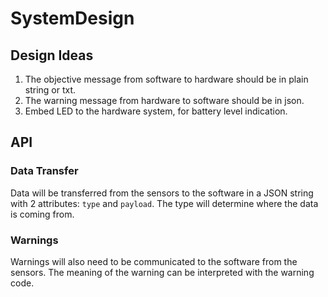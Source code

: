 # SystemDesign

## Design Ideas

1. The objective message from software to hardware should be in plain string or txt.
2. The warning message from hardware to software should be in json.
3. Embed LED to the hardware system, for battery level indication.

## API
### Data Transfer
Data will be transferred from the sensors to the software in a JSON string with 2 attributes: `type` and `payload`. The type will determine where the data is coming from.

### Warnings 
Warnings will also need to be communicated to the software from the sensors. The meaning of the warning can be interpreted with the warning code.
